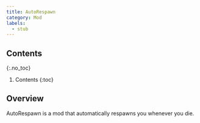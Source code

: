 ```yaml
---
title: AutoRespawn
category: Mod
labels:
  - stub
---
```

## Contents
{:.no_toc}
1. Contents
{:toc}

## Overview
AutoRespawn is a mod that automatically respawns you whenever you die.
